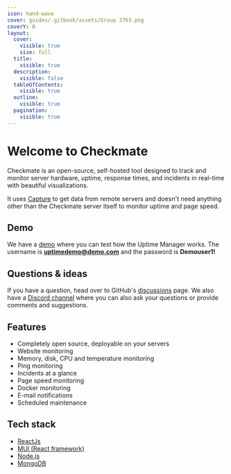 ```yaml
---
icon: hand-wave
cover: guides/.gitbook/assets/Group 3763.png
coverY: 0
layout:
  cover:
    visible: true
    size: full
  title:
    visible: true
  description:
    visible: false
  tableOfContents:
    visible: true
  outline:
    visible: true
  pagination:
    visible: true
---
```


# Welcome to Checkmate

Checkmate is an open-source, self-hosted tool designed to track and monitor server hardware, uptime, response times, and incidents in real-time with beautiful visualizations.

It uses [Capture](https://github.com/bluewave-labs/capture) to get data from remote servers and doesn't need anything other than the Checkmate server itself to monitor uptime and page speed.

## Demo

We have a [demo](https://checkmate-demo.bluewavelabs.ca) where you can test how the Uptime Manager works. The username is **uptimedemo@demo.com** and the password is **Demouser1!**

## Questions & ideas

If you have a question, head over to GitHub's [discussions](https://github.com/bluewave-labs/bluewave-uptime/discussions) page.  We also have a [Discord channel](https://discord.com/invite/NAb6H3UTjK) where you can also ask your questions or provide comments and suggestions.

## Features

* Completely open source, deployable on your servers
* Website monitoring
* Memory, disk, CPU and temperature monitoring
* Ping monitoring
* Incidents at a glance
* Page speed monitoring
* Docker monitoring
* E-mail notifications
* Scheduled maintenance&#x20;

## Tech stack

* [ReactJs](https://react.dev/)
* [MUI (React framework)](https://mui.com/)
* [Node.js](https://nodejs.org/en)
* [MongoDB](https://mongodb.com)
